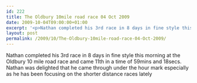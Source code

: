 ```yaml
---
id: 222
title: The Oldbury 10mile road race 04 Oct 2009
date: 2009-10-04T09:00:00+01:00
excerpt: '<p>Nathan completed his 3rd race in 8 days in fine style this morning at the Oldbury 10 mile road race and came 11th in a time of 59mins and 18secs. Nathan was delighted that he came through under the hour mark especially as he has been focusing on the shorter distance races lately</p>'
layout: post
permalink: /2009/10/The-Oldbury-10mile-road-race-04-Oct-2009/
---
```

Nathan completed his 3rd race in 8 days in fine style this morning at the Oldbury 10 mile road race and came 11th in a time of 59mins and 18secs. Nathan was delighted that he came through under the hour mark especially as he has been focusing on the shorter distance races lately